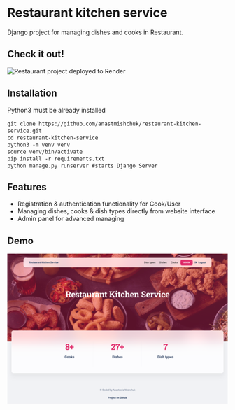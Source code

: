 # Restaurant kitchen service

Django project for managing dishes and cooks in Restaurant.

## Check it out!

![Restaurant project deployed to Render](https://restaurant-kitchen-service-wztq.onrender.com/)

## Installation

Python3 must be already installed

```shell
git clone https://github.com/anastmishchuk/restaurant-kitchen-service.git
cd restaurant-kitchen-service
python3 -m venv venv
source venv/bin/activate
pip install -r requirements.txt
python manage.py runserver #starts Django Server
```

## Features

* Registration & authentication functionality for Cook/User
* Managing dishes, cooks & dish types directly from website interface
* Admin panel for advanced managing

## Demo

![Website Interface](main_page.png)

